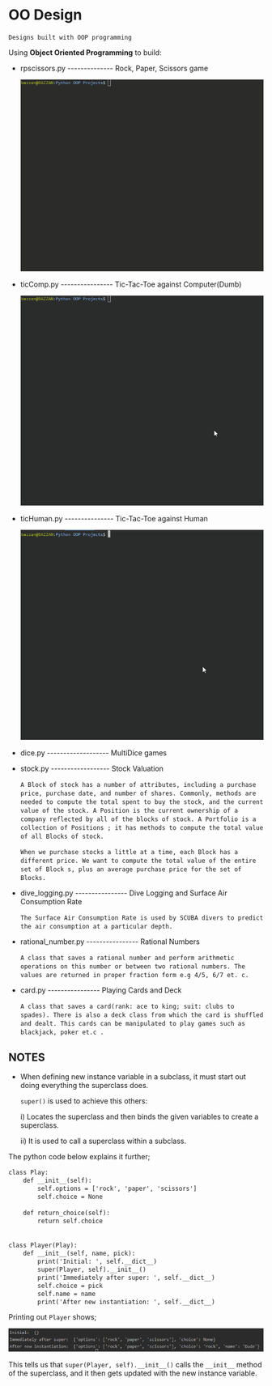 
# OO Design

    Designs built with OOP programming
   
Using **Object Oriented Programming** to build:
    
- rpscissors.py -------------- Rock, Paper, Scissors game

    ![example](/assets/rps.gif)

- ticComp.py ---------------- Tic-Tac-Toe against Computer(Dumb)
    
    ![example](/assets/comp.gif)

- ticHuman.py --------------- Tic-Tac-Toe against Human
    
    ![example](/assets/human.gif)

- dice.py ------------------- MultiDice games

- stock.py ------------------ Stock Valuation 
    
    `A Block of stock has a number of attributes, including a purchase price, purchase date, and number of
    shares. Commonly, methods are needed to compute the total spent to buy the stock, and the current value
    of the stock. A Position is the current ownership of a company reflected by all of the blocks of stock. A
    Portfolio is a collection of Positions ; it has methods to compute the total value of all Blocks of stock.`
    
    `When we purchase stocks a little at a time, each Block has a different price. We want to compute the total
    value of the entire set of Block s, plus an average purchase price for the set of Blocks.`

- dive_logging.py ---------------- Dive Logging and Surface Air Consumption Rate
    
    `The Surface Air Consumption Rate is used by SCUBA divers to predict the air consumption at a particular depth.`

- rational_number.py ---------------- Rational Numbers

    `A class that saves a rational number and perform arithmetic operations on this number or between two rational numbers.
    The values are returned in proper fraction form e.g 4/5, 6/7 et. c.`


- card.py ---------------- Playing Cards and Deck

    `A class that saves a card(rank: ace to king; suit: clubs to spades). There is also a deck class from which the card
    is shuffled and dealt.
    This cards can be manipulated to play games such as blackjack, poker et.c .`

## NOTES

- When defining new instance variable in a subclass, it must start out doing everything the superclass does.
  
  `super()` is used to achieve this others:
  
  i) Locates the superclass and then binds the given variables to create a superclass.
  
  ii) It is used to call a superclass within a subclass.
 
 The python code below explains it further;

```pythonstub
class Play:
    def __init__(self):
        self.options = ['rock', 'paper', 'scissors']
        self.choice = None

    def return_choice(self):
        return self.choice


class Player(Play):
    def __init__(self, name, pick):
        print('Initial: ', self.__dict__)
        super(Player, self).__init__()
        print('Immediately after super: ', self.__dict__)
        self.choice = pick
        self.name = name
        print('After new instantiation: ', self.__dict__)
```

Printing out `Player` shows;

![Show-Picture](/assets/show-details.PNG)

This tells us that `super(Player, self).__init__()` calls the `__init__` method of the superclass, and it then gets updated with the new instance variable.